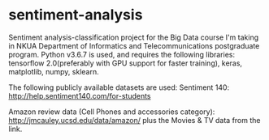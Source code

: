 # sentiment-analysis
Sentiment analysis-classification project for the Big Data course I'm taking in NKUA Department of Informatics and Telecommunications postgraduate program. Python v3.6.7 is used, and requires the following libraries: tensorflow 2.0(preferably with GPU support for faster training), keras, matplotlib, numpy, sklearn.

The following publicly available datasets are used: Sentiment 140: http://help.sentiment140.com/for-students

Amazon review data (Cell Phones and accessories category): http://jmcauley.ucsd.edu/data/amazon/ plus the Movies & TV data from the link.
